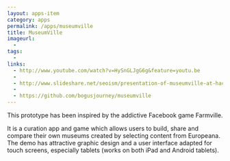 ```yaml
---
layout: apps-item
category: apps
permalink: /apps/museumville
title: MuseumVille
imageurl:
  - 
tags:
  - 
links:
  - http://www.youtube.com/watch?v=HySnGLJgG6g&feature=youtu.be
  - 
  - http://www.slideshare.net/seoism/presentation-of-museumville-at-hack4europe-8429998
  - 
  - https://github.com/bogusjourney/museumville
---
```


This prototype has been inspired by the addictive Facebook game Farmville.

 It is a curation app and game which allows users to build, share and compare their own museums created by selecting content from Europeana. The demo has attractive graphic design and a user interface adapted for touch screens, especially tablets (works on both iPad and Android tablets).
